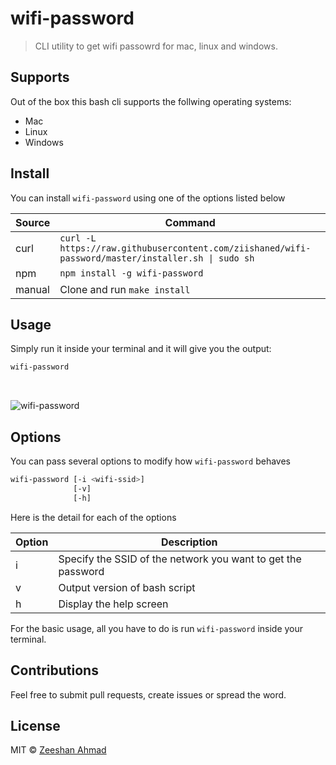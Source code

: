 # wifi-password

> CLI utility to get wifi passowrd for mac, linux and windows.

## Supports

Out of the box this bash cli supports the follwing operating systems:

- Mac
- Linux
- Windows

## Install

You can install `wifi-password` using one of the options listed below

| Source | Command |
| --- | --- |
| curl | `curl -L https://raw.githubusercontent.com/ziishaned/wifi-password/master/installer.sh \| sudo sh` |
| npm | `npm install -g wifi-password` |
| manual | Clone and run `make install` |

## Usage

Simply run it inside your terminal and it will give you the output:

```bash
wifi-password
```

<br/>

![wifi-password](https://i.imgur.com/Ho5Qsob.png)

## Options

You can pass several options to modify how `wifi-password` behaves

```bash
wifi-password [-i <wifi-ssid>] 
              [-v]
              [-h]
```

Here is the detail for each of the options 

| Option | Description |
| --- | --- |
| i | Specify the SSID of the network you want to get the password |
| v | Output version of bash script |
| h | Display the help screen |

For the basic usage, all you have to do is run `wifi-password` inside your terminal.

## Contributions

Feel free to submit pull requests, create issues or spread the word.

## License

MIT &copy; [Zeeshan Ahmad](https://twitter.com/ziishaned)
